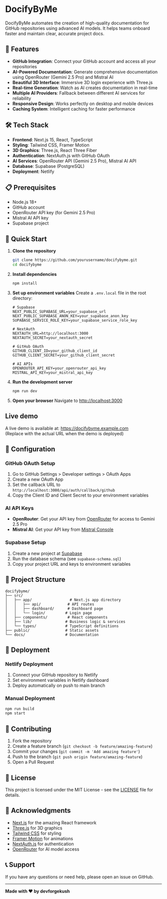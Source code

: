 # DocifyByMe

DocifyByMe automates the creation of high-quality documentation for GitHub repositories using advanced AI models. It helps teams onboard faster and maintain clear, accurate project docs.

## 🚀 Features

- **GitHub Integration**: Connect your GitHub account and access all your repositories
- **AI-Powered Documentation**: Generate comprehensive documentation using OpenRouter (Gemini 2.5 Pro) and Mistral AI
- **Beautiful 3D Interface**: Immersive 3D login experience with Three.js
- **Real-time Generation**: Watch as AI creates documentation in real-time
- **Multiple AI Providers**: Fallback between different AI services for reliability
- **Responsive Design**: Works perfectly on desktop and mobile devices
- **Caching System**: Intelligent caching for faster performance

## 🛠️ Tech Stack

- **Frontend**: Next.js 15, React, TypeScript
- **Styling**: Tailwind CSS, Framer Motion
- **3D Graphics**: Three.js, React Three Fiber
- **Authentication**: NextAuth.js with GitHub OAuth
- **AI Services**: OpenRouter API (Gemini 2.5 Pro), Mistral AI API
- **Database**: Supabase (PostgreSQL)
- **Deployment**: Netlify

## 📋 Prerequisites

- Node.js 18+ 
- GitHub account
- OpenRouter API key (for Gemini 2.5 Pro)
- Mistral AI API key
- Supabase project

## 🚀 Quick Start

1. **Clone the repository**
   ```bash
   git clone https://github.com/yourusername/docifybyme.git
   cd docifybyme
   ```

2. **Install dependencies**
   ```bash
   npm install
   ```

3. **Set up environment variables**
   Create a `.env.local` file in the root directory:
   ```env
   # Supabase
   NEXT_PUBLIC_SUPABASE_URL=your_supabase_url
   NEXT_PUBLIC_SUPABASE_ANON_KEY=your_supabase_anon_key
   SUPABASE_SERVICE_ROLE_KEY=your_supabase_service_role_key

   # NextAuth
   NEXTAUTH_URL=http://localhost:3000
   NEXTAUTH_SECRET=your_nextauth_secret

   # GitHub OAuth
   GITHUB_CLIENT_ID=your_github_client_id
   GITHUB_CLIENT_SECRET=your_github_client_secret

   # AI APIs
   OPENROUTER_API_KEY=your_openrouter_api_key
   MISTRAL_API_KEY=your_mistral_api_key
   ```

4. **Run the development server**
   ```bash
   npm run dev
   ```

5. **Open your browser**
   Navigate to [http://localhost:3000](http://localhost:3000)

## Live demo

A live demo is available at: https://docifybyme.example.com  
(Replace with the actual URL when the demo is deployed)

## 🔧 Configuration

### GitHub OAuth Setup
1. Go to GitHub Settings > Developer settings > OAuth Apps
2. Create a new OAuth App
3. Set the callback URL to `http://localhost:3000/api/auth/callback/github`
4. Copy the Client ID and Client Secret to your environment variables

### AI API Keys
- **OpenRouter**: Get your API key from [OpenRouter](https://openrouter.ai/) for access to Gemini 2.5 Pro
- **Mistral AI**: Get your API key from [Mistral Console](https://console.mistral.ai/)

### Supabase Setup
1. Create a new project at [Supabase](https://supabase.com/)
2. Run the database schema (see `supabase-schema.sql`)
3. Copy your project URL and keys to environment variables

## 📁 Project Structure

```
docifybyme/
├── src/
│   ├── app/                 # Next.js app directory
│   │   ├── api/            # API routes
│   │   ├── dashboard/      # Dashboard page
│   │   └── login/         # Login page
│   ├── components/         # React components
│   ├── lib/               # Business logic & services
│   └── types/             # TypeScript definitions
├── public/                # Static assets
└── docs/                  # Documentation
```

## 🚀 Deployment

### Netlify Deployment
1. Connect your GitHub repository to Netlify
2. Set environment variables in Netlify dashboard
3. Deploy automatically on push to main branch

### Manual Deployment
```bash
npm run build
npm start
```

## 🤝 Contributing

1. Fork the repository
2. Create a feature branch (`git checkout -b feature/amazing-feature`)
3. Commit your changes (`git commit -m 'Add amazing feature'`)
4. Push to the branch (`git push origin feature/amazing-feature`)
5. Open a Pull Request

## 📄 License

This project is licensed under the MIT License - see the [LICENSE](LICENSE) file for details.

## 🙏 Acknowledgments

- [Next.js](https://nextjs.org/) for the amazing React framework
- [Three.js](https://threejs.org/) for 3D graphics
- [Tailwind CSS](https://tailwindcss.com/) for styling
- [Framer Motion](https://www.framer.com/motion/) for animations
- [NextAuth.js](https://next-auth.js.org/) for authentication
- [OpenRouter](https://openrouter.ai/) for AI model access

## 📞 Support

If you have any questions or need help, please open an issue on GitHub.

---

**Made with ❤️ by devforgekush**